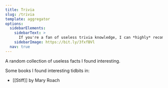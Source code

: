 ```yaml
---
title: Trivia
slug: /trivia
template: aggregator
options:
  sidebarElements:
    sidebarText: >
      If you're a fan of useless trivia knowledge, I can *highly* recommend the podcast [No Such Thing As a Fish](https://www.nosuchthingasafish.com/). Highly entertaining and well worth your time.  
    sidebarImage: https://bit.ly/3fxfBVl
  nav: true
---
```


A random collection of useless facts I found interesting.

Some books I found interesting tidbits in:

- [[Stiff]] by Mary Roach